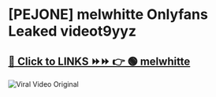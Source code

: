 
 # [PEJONE] melwhitte Onlyfans Leaked videot9yyz

## <h2><a href="https://clipsfans.com/melwhitte&ref=git">🔗 Click to LINKS ⏩⏩ 👉 🟢 melwhitte </a></h2>

<a href="https://clipsfans.com/melwhitte&ref=git" rel="nofollow" data-target="animated-image.originalLink"><img src="https://i.ibb.co.com/xMMVF88/686577567.gif" alt="Viral Video Original" style="max-width: 100%; display: inline-block;" data-target="animated-image.originalImage"></a>

